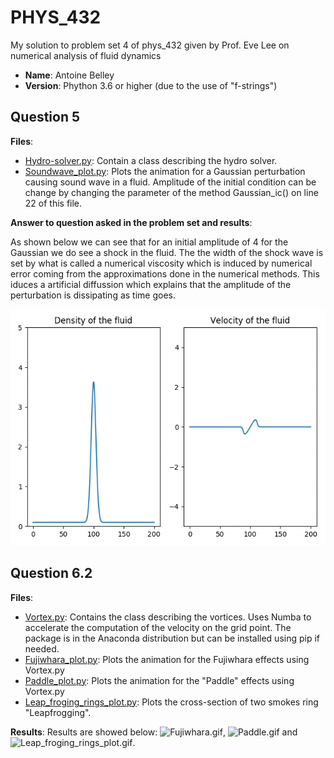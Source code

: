 # PHYS_432
My solution to problem set 4 of phys_432 given by Prof. Eve Lee on numerical analysis of fluid dynamics

* **Name**:    Antoine Belley
* **Version**: Phython 3.6 or higher (due to the use of "f-strings")

## Question 5
**Files**:
 * [Hydro-solver.py](https://github.com/antoinebelley/PHYS_432/blob/master/Hydro_solver.py): Contain a class describing the hydro solver. 
 * [Soundwave_plot.py](https://github.com/antoinebelley/PHYS_432/blob/master/Soundwave_plot.py): Plots the animation for a Gaussian perturbation causing sound wave in a fluid. Amplitude of the initial condition can be change by changing the parameter of the method Gaussian_ic() on line 22 of this file.
 
 **Answer to question asked in the problem set and results**:
 
As shown below we can see that for an initial amplitude of 4 for the Gaussian we do see a shock in the fluid. The the width of the shock wave is set by what is called a numerical viscosity which is induced by numerical error coming from the approximations done in the numerical methods. This iduces a artificial diffussion which explains that the amplitude of the perturbation is dissipating as time goes.

![Sound_wave.gif](https://github.com/antoinebelley/PHYS_432/blob/master/Sound_wave.gif)



## Question 6.2
**Files**:
  * [Vortex.py](https://github.com/antoinebelley/PHYS_432/blob/master/Vortex.py): Contains the class describing the vortices. Uses Numba to accelerate the computation of the velocity on the grid point. The package is in the Anaconda distribution but can be installed using pip if needed.
  * [Fujiwhara_plot.py](https://github.com/antoinebelley/PHYS_432/blob/master/Fujiwhara_plot.py): Plots the animation for the Fujiwhara effects using Vortex.py
  * [Paddle_plot.py](https://github.com/antoinebelley/PHYS_432/blob/master/Paddle_plot.py): Plots the animation for the "Paddle" effects using Vortex.py
  * [Leap_froging_rings_plot.py](https://github.com/antoinebelley/PHYS_432/blob/master/Leapfroging_ring_plot.py): Plots the cross-section of two smokes ring "Leapfrogging".
  
**Results**:
Results are showed below:
![Fujiwhara.gif](https://github.com/antoinebelley/PHYS_432/blob/master/Fujiwhara.gif), ![Paddle.gif](https://github.com/antoinebelley/PHYS_432/blob/master/Paddle.gif) and ![Leap_froging_rings_plot.gif](https://github.com/antoinebelley/PHYS_432/blob/master/Leap_froging_rings.gif).
